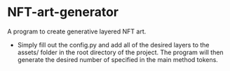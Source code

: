 # NFT-art-generator
A program to create generative layered NFT art.

* Simply fill out the config.py and add all of the desired layers to the assets/ folder in the root directory of the project. The program will then generate the desired number of specified in the main method tokens.
